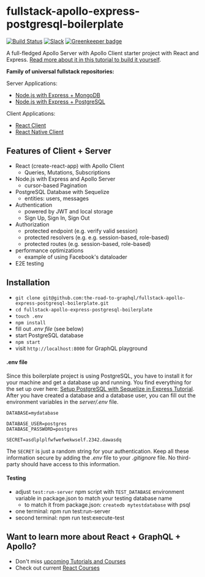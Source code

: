 # fullstack-apollo-express-postgresql-boilerplate

[![Build Status](https://travis-ci.org/the-road-to-graphql/fullstack-apollo-express-postgresql-boilerplate.svg?branch=master)](https://travis-ci.org/the-road-to-graphql/fullstack-apollo-express-postgresql-boilerplate) [![Slack](https://slack-the-road-to-learn-react.wieruch.com/badge.svg)](https://slack-the-road-to-learn-react.wieruch.com/) [![Greenkeeper badge](https://badges.greenkeeper.io/the-road-to-graphql/fullstack-apollo-express-postgresql-boilerplate.svg)](https://greenkeeper.io/)

A full-fledged Apollo Server with Apollo Client starter project with React and Express. [Read more about it in this tutorial to build it yourself](https://www.robinwieruch.de/graphql-apollo-server-tutorial/).

**Family of universal fullstack repositories:**

Server Applications:

* [Node.js with Express + MongoDB](https://github.com/the-road-to-graphql/fullstack-apollo-express-mongodb-boilerplate)
* [Node.js with Express + PostgreSQL](https://github.com/the-road-to-graphql/fullstack-apollo-express-postgresql-boilerplate)

Client Applications:

* [React Client](https://github.com/the-road-to-graphql/fullstack-apollo-react-boilerplate)
* [React Native Client](https://github.com/morenoh149/fullstack-apollo-react-native-boilerplate)

## Features of Client + Server

* React (create-react-app) with Apollo Client
  * Queries, Mutations, Subscriptions
* Node.js with Express and Apollo Server
  * cursor-based Pagination
* PostgreSQL Database with Sequelize
  * entities: users, messages
* Authentication
  * powered by JWT and local storage
  * Sign Up, Sign In, Sign Out
* Authorization
  * protected endpoint (e.g. verify valid session)
  * protected resolvers (e.g. e.g. session-based, role-based)
  * protected routes (e.g. session-based, role-based)
* performance optimizations
  * example of using Facebook's dataloader
* E2E testing

## Installation

* `git clone git@github.com:the-road-to-graphql/fullstack-apollo-express-postgresql-boilerplate.git`
* `cd fullstack-apollo-express-postgresql-boilerplate`
* `touch .env`
* `npm install`
* fill out *.env file* (see below)
* start PostgreSQL database
* `npm start`
* visit `http://localhost:8000` for GraphQL playground

#### .env file

Since this boilerplate project is using PostgreSQL, you have to install it for your machine and get a database up and running. You find everything for the set up over here: [Setup PostgreSQL with Sequelize in Express Tutorial](https://www.robinwieruch.de/postgres-express-setup-tutorial). After you have created a database and a database user, you can fill out the environment variables in the *server/.env* file.

```
DATABASE=mydatabase

DATABASE_USER=postgres
DATABASE_PASSWORD=postgres

SECRET=asdlplplfwfwefwekwself.2342.dawasdq
```

The `SECRET` is just a random string for your authentication. Keep all these information secure by adding the *.env* file to your *.gitignore* file. No third-party should have access to this information.

#### Testing

* adjust `test:run-server` npm script with `TEST_DATABASE` environment variable in package.json to match your testing database name
  * to match it from package.json: `createdb mytestdatabase` with psql
* one terminal: npm run test:run-server
* second terminal: npm run test:execute-test

## Want to learn more about React + GraphQL + Apollo?

* Don't miss [upcoming Tutorials and Courses](https://www.getrevue.co/profile/rwieruch)
* Check out current [React Courses](https://roadtoreact.com)
